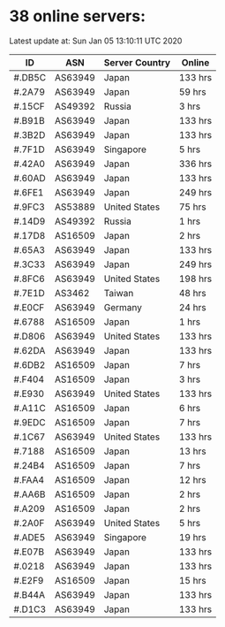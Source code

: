 # 38 online servers:

Latest update at: Sun Jan 05 13:10:11 UTC 2020

| ID | ASN | Server Country | Online |
| -- | --- | -------------- | ------ |
| #.DB5C | AS63949 | Japan | 133 hrs |
| #.2A79 | AS63949 | Japan | 59 hrs |
| #.15CF | AS49392 | Russia | 3 hrs |
| #.B91B | AS63949 | Japan | 133 hrs |
| #.3B2D | AS63949 | Japan | 133 hrs |
| #.7F1D | AS63949 | Singapore | 5 hrs |
| #.42A0 | AS63949 | Japan | 336 hrs |
| #.60AD | AS63949 | Japan | 133 hrs |
| #.6FE1 | AS63949 | Japan | 249 hrs |
| #.9FC3 | AS53889 | United States | 75 hrs |
| #.14D9 | AS49392 | Russia | 1 hrs |
| #.17D8 | AS16509 | Japan | 2 hrs |
| #.65A3 | AS63949 | Japan | 133 hrs |
| #.3C33 | AS63949 | Japan | 249 hrs |
| #.8FC6 | AS63949 | United States | 198 hrs |
| #.7E1D | AS3462 | Taiwan | 48 hrs |
| #.E0CF | AS63949 | Germany | 24 hrs |
| #.6788 | AS16509 | Japan | 1 hrs |
| #.D806 | AS63949 | United States | 133 hrs |
| #.62DA | AS63949 | Japan | 133 hrs |
| #.6DB2 | AS16509 | Japan | 7 hrs |
| #.F404 | AS16509 | Japan | 3 hrs |
| #.E930 | AS63949 | United States | 133 hrs |
| #.A11C | AS16509 | Japan | 6 hrs |
| #.9EDC | AS16509 | Japan | 7 hrs |
| #.1C67 | AS63949 | United States | 133 hrs |
| #.7188 | AS16509 | Japan | 13 hrs |
| #.24B4 | AS16509 | Japan | 7 hrs |
| #.FAA4 | AS16509 | Japan | 12 hrs |
| #.AA6B | AS16509 | Japan | 2 hrs |
| #.A209 | AS16509 | Japan | 2 hrs |
| #.2A0F | AS63949 | United States | 5 hrs |
| #.ADE5 | AS63949 | Singapore | 19 hrs |
| #.E07B | AS63949 | Japan | 133 hrs |
| #.0218 | AS63949 | Japan | 133 hrs |
| #.E2F9 | AS16509 | Japan | 15 hrs |
| #.B44A | AS63949 | Japan | 133 hrs |
| #.D1C3 | AS63949 | Japan | 133 hrs |

